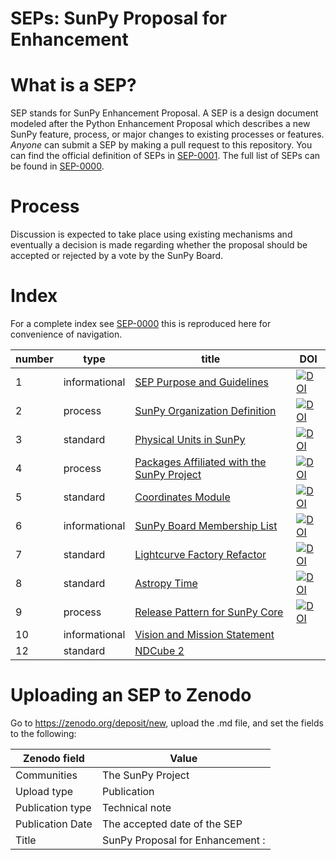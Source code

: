 # SEPs: SunPy Proposal for Enhancement

# What is a SEP?
SEP stands for SunPy Enhancement Proposal. A SEP is a design document modeled
after the Python Enhancement Proposal which describes a new SunPy feature,
process, or major changes to existing processes or features. *Anyone* can
submit a SEP by making a pull request to this repository. You can find the
official definition of SEPs in [SEP-0001](./SEP-0001.md).
The full list of SEPs can be found in [SEP-0000](./SEP-0000.md).

# Process
Discussion is expected to take place using existing mechanisms and eventually
a decision is made regarding whether the proposal should be accepted or rejected
by a vote by the SunPy Board.

# Index

For a complete index see [SEP-0000](SEP-0000.md) this is reproduced here for convenience of navigation.

| number | type          | title                                       | DOI |
|--------|---------------|---------------------------------------------|-----|
|      1 | informational | [SEP Purpose and Guidelines](./SEP-0001.md) | [![DOI](https://zenodo.org/badge/DOI/10.5281/zenodo.3261403.svg)](https://doi.org/10.5281/zenodo.3261403) |
|      2 | process       | [SunPy Organization Definition](./SEP-0002.md) | [![DOI](https://zenodo.org/badge/DOI/10.5281/zenodo.3261663.svg)](https://doi.org/10.5281/zenodo.3261663) |       
|      3 | standard      | [Physical Units in SunPy](./SEP-0003.md) |  [![DOI](https://zenodo.org/badge/DOI/10.5281/zenodo.3261707.svg)](https://doi.org/10.5281/zenodo.3261707) |           
|      4 | process       | [Packages Affiliated with the SunPy Project](./SEP-0004.md) | [![DOI](https://zenodo.org/badge/DOI/10.5281/zenodo.3261752.svg)](https://doi.org/10.5281/zenodo.3261752) |
|      5 | standard      | [Coordinates Module](./SEP-0005.md) | [![DOI](https://zenodo.org/badge/DOI/10.5281/zenodo.3261768.svg)](https://doi.org/10.5281/zenodo.3261768) |
|      6 | informational | [SunPy Board Membership List](./SEP-0006.md) | [![DOI](https://zenodo.org/badge/DOI/10.5281/zenodo.3261786.svg)](https://doi.org/10.5281/zenodo.3261786) |
|      7 | standard      | [Lightcurve Factory Refactor](./SEP-0007.md) | [![DOI](https://zenodo.org/badge/DOI/10.5281/zenodo.3261788.svg)](https://doi.org/10.5281/zenodo.3261788) |          
|      8 | standard      | [Astropy Time](./SEP-0008.md) | [![DOI](https://zenodo.org/badge/DOI/10.5281/zenodo.3261794.svg)](https://doi.org/10.5281/zenodo.3261794) |
|      9 | process       | [Release Pattern for SunPy Core](./SEP-0009.md) | [![DOI](https://zenodo.org/badge/DOI/10.5281/zenodo.3261800.svg)](https://doi.org/10.5281/zenodo.3261800) | 
|     10 | informational | [Vision and Mission Statement](./SEP-0010.md)
|     12 | standard      | [NDCube 2](./SEP-0012.md)

# Uploading an SEP to Zenodo

Go to https://zenodo.org/deposit/new, upload the .md file, and set the fields to the following:

|Zenodo field                 | Value                                                  |
|-----------------------------| -------------------------------------------------------|
|Communities                  | The SunPy Project                                      |
|Upload type                  | Publication                                            |
|Publication type             | Technical note
|Publication Date             | The accepted date of the SEP|
|Title                        | SunPy Proposal for Enhancement <number>: <title> (SEP <number>)|
|Authors                      | The SEP authors (directly from the SEP text with ORCID IDs if available)|
|Description                  | The SEP description (usually the introduction)|
|Keywords                     | SunPy, Python, Solar, Astronomy
|License                      | CC-Attribution|
|Related/alternate identifiers| Github link to the SEP *at the latest commit* as "is supplemented by this upload". If this is a revised version, this should be the URL of the commit where the SEP was revised.|
  
Also add to the SunPy Project community.
